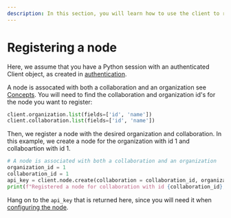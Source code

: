 ```yaml
---
description: In this section, you will learn how to use the client to register a new node with the server.
---
```

# Registering a node

Here, we assume that you have a Python session with an authenticated Client object, as created in [authentication](authenticate.md).

A node is assocated with both a collaboration and an organization see [Concepts](../preliminaries.md#concepts). You will need to find the collaboration and organization id's for the node you want to register:

```python
client.organization.list(fields=['id', 'name'])
client.collaboration.list(fields=['id', 'name'])
```

Then, we register a node with the desired organization and collaboration. In this example, we create a node for the organization with id 1 and collaboartion with id 1.

```python
# A node is associated with both a collaboration and an organization
organization_id = 1
collaboration_id = 1
api_key = client.node.create(collaboration = collaboration_id, organization = organization_id)
print(f"Registered a node for collaboration with id {collaboration_id}, organization with id {organization_id}. The API key that was generated for this node was {api_key}")
```

Hang on to the `api_key` that is returned here, since you will need it when [configuring the node](../running-the-node/configuration.md).
